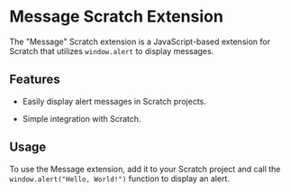 # Message Scratch Extension



The "Message" Scratch extension is a JavaScript-based extension for Scratch that utilizes `window.alert` to display messages.



## Features



- Easily display alert messages in Scratch projects.

- Simple integration with Scratch.



## Usage



To use the Message extension, add it to your Scratch project and call the `window.alert("Hello, World!")` function to display an alert.
